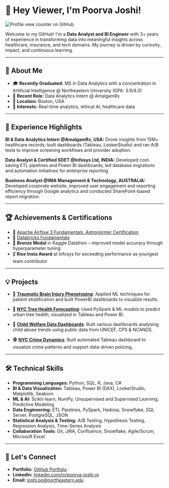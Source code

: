 # 👋 Hey Viewer, I'm Poorva Joshi!

![Profile view counter on GitHub](https://komarev.com/ghpvc/?username=poorva-pjoshi&style=for-the-badge)

Welcome to my GitHub! I'm a **Data Analyst and BI Engineer** with 3+ years of experience in transforming data into meaningful insights across healthcare, insurance, and tech domains. My journey is driven by curiosity, impact, and continuous learning.

---

## 🚀 About Me
- 🎓 **Recently Graduated:** MS in Data Analytics with a concentration in Artificial Intelligence @ Northeastern University (GPA: 3.9/4.0)
- 💼 **Recent Role:** Data Analytics Intern @ AmalgamRx
- 📍 **Location:** Boston, USA
- 🌱 **Interests:** Real-time analytics, ethical AI, healthcare data

---

## 🏢 Experience Highlights

**BI & Data Analytics Intern @AmalgamRx, USA:**
Drove insights from 15M+ healthcare records; built dashboards (Tableau, LookerStudio) and ran A/B tests to improve screening workflows and provider adoption. 

**Data Analyst & Certified SDET @Infosys Ltd, INDIA:**
Developed cost-saving ETL pipelines and Power BI dashboards; led database migrations and automation initiatives for enterprise reporting.  

**Business Analyst @IMA Management & Technology, AUSTRALIA:**
Developed corporate website, improved user engagement and reporting efficiency through Google analytics and conducted SharePoint-based report migration.

---

## 🏆 Achievements & Certifications
- 📜 [Apache Airflow 3 Fundamentals, Astronormer Certification](https://www.credly.com/badges/3e907c1d-9fdb-4380-9661-77f6a78153de/public_url)
- 📜 [Databricks Fundamentals](https://credentials.databricks.com/9dd72ab5-7000-4839-a32a-14dfb22217e1#acc.ZPILSUe7)
- 🥉 **Bronze Medal** in Kaggle Datathon – improved model accuracy through hyperparameter tuning  
- 🎖️ **Rise Insta Award** at Infosys for exceeding performance as youngest team contributor  

---

## 💡 Projects

- 🧠 [**Traumatic Brain Injury Phenotyping**](https://github.com/poorva-pjoshi/Traumatic-Brain-Injury-Digital-Phenotyping-Platform): Applied ML techniques for patient stratification and built PowerBI dashboards to visualize results.

- 🌳 [**NYC Tree Health Forecasting**](https://github.com/poorva-pjoshi/nyc_tree_health_forecasting_bigdata): Used PySpark & ML models to predict urban tree health; visualized in Tableau and Power BI.

- 👧 [**Child Welfare Data Dashboards**](https://public.tableau.com/app/profile/poorva.joshi/viz/MapVisualizationsshowingvariousChildAbusestoriesintheyears20192020and2021/Story1): Built various dashboards analysing child abuse trends using public data from UNICEF, CPS & NCANDS.

- 🕵️ [**NYC Crime Dynamics**](https://public.tableau.com/app/profile/poorva.joshi/viz/NYCCrimesin2023/NYCCrimeStory): Built automated Tableau dashboard to visualize crime patterns and support data-driven policing.
  
---

## 🛠️ Technical Skills

- **Programming Languages:** Python, SQL, R, Java, C#
- **BI & Data Visualization:** Tableau, Power BI (DAX), LookerStudio, Matplotlib, Seaborn
- **ML & AI:** Scikit-learn, NumPy, Unsupervised and Supervised Learning, Predictive Modeling
- **Data Engineering:** ETL Pipelines, PySpark, Hadoop, Snowflake, SQL Server, PostgreSQL, JSON
- **Statistical Analysis & Testing:** A/B Testing, Hypothesis Testing, Regression Analysis, Time-Series Analysis
- **Collaboration Tools:** Git, JIRA, Confluence, Snowflake, Agile/Scrum, Microsoft Excel

---

## 🔗 Let's Connect
- **Portfolio:** [GitHub Portfolio](https://poorva-pjoshi.github.io/)
- **LinkedIn:** [linkedin.com/in/poorva-joshi-pj](https://www.linkedin.com/in/poorva-joshi-pj/)
- **Email:** joshi.po@northeastern.edu

<!--
**poorva-pjoshi/poorva-pjoshi** is a ✨ _special_ ✨ repository because its `README.md` (this file) appears on your GitHub profile.

Here are some ideas to get you started:

- 🔭 I’m currently working on ...
- 🌱 I’m currently learning ...
- 👯 I’m looking to collaborate on ...
- 🤔 I’m looking for help with ...
- 💬 Ask me about ...
- 📫 How to reach me: ...
- 😄 Pronouns: ...
- ⚡ Fun fact: ...
-->


<!--
**poorva-pjoshi/poorva-pjoshi** is a ✨ _special_ ✨ repository because its `README.md` (this file) appears on your GitHub profile.

Here are some ideas to get you started:

- 🔭 I’m currently working on ...
- 🌱 I’m currently learning ...
- 👯 I’m looking to collaborate on ...
- 🤔 I’m looking for help with ...
- 💬 Ask me about ...
- 📫 How to reach me: ...
- 😄 Pronouns: ...
- ⚡ Fun fact: ...
-->
